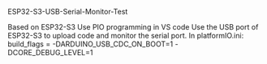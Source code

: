 ESP32-S3-USB-Serial-Monitor-Test

Based on ESP32-S3
Use PIO programming in VS code 
Use the USB port of ESP32-S3 to upload code and monitor the serial port.
In platformIO.ini:
build_flags = -DARDUINO_USB_CDC_ON_BOOT=1 -DCORE_DEBUG_LEVEL=1

